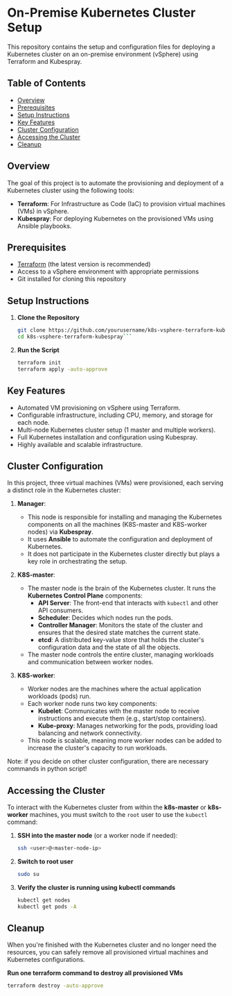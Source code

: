# On-Premise Kubernetes Cluster Setup 

This repository contains the setup and configuration files for deploying a Kubernetes cluster on an on-premise environment (vSphere) using Terraform and Kubespray.

## Table of Contents

- [Overview](#overview)
- [Prerequisites](#prerequisites)
- [Setup Instructions](#setup-instructions)
- [Key Features](#key-features)
- [Cluster Configuration](#cluster-configuration)
- [Accessing the Cluster](#accessing-the-cluster)
- [Cleanup](#cleanup)

## Overview

The goal of this project is to automate the provisioning and deployment of a Kubernetes cluster using the following tools:
- **Terraform**: For Infrastructure as Code (IaC) to provision virtual machines (VMs) in vSphere.
- **Kubespray**: For deploying Kubernetes on the provisioned VMs using Ansible playbooks.

## Prerequisites

- [Terraform](https://www.terraform.io/downloads.html) (the latest version is recommended)
- Access to a vSphere environment with appropriate permissions
- Git installed for cloning this repository

## Setup Instructions

1. **Clone the Repository**

   ```bash
   git clone https://github.com/yourusername/k8s-vsphere-terraform-kubespray.git
   cd k8s-vsphere-terraform-kubespray```

2. **Run the Script**

    ```bash 
    terraform init
    terraform apply -auto-approve
    ```

## Key Features
- Automated VM provisioning on vSphere using Terraform.
- Configurable infrastructure, including CPU, memory, and storage for each node.
- Multi-node Kubernetes cluster setup (1 master and multiple workers).
- Full Kubernetes installation and configuration using Kubespray.
- Highly available and scalable infrastructure.

## Cluster Configuration

In this project, three virtual machines (VMs) were provisioned, each serving a distinct role in the Kubernetes cluster:

1. **Manager**:
   - This node is responsible for installing and managing the Kubernetes components on all the machines (K8S-master and K8S-worker nodes) via **Kubespray**.
   - It uses **Ansible** to automate the configuration and deployment of Kubernetes.
   - It does not participate in the Kubernetes cluster directly but plays a key role in orchestrating the setup.

2. **K8S-master**:
   - The master node is the brain of the Kubernetes cluster. It runs the **Kubernetes Control Plane** components:
     - **API Server**: The front-end that interacts with `kubectl` and other API consumers.
     - **Scheduler**: Decides which nodes run the pods.
     - **Controller Manager**: Monitors the state of the cluster and ensures that the desired state matches the current state.
     - **etcd**: A distributed key-value store that holds the cluster's configuration data and the state of all the objects.
   - The master node controls the entire cluster, managing workloads and communication between worker nodes.

3. **K8S-worker**:
   - Worker nodes are the machines where the actual application workloads (pods) run.
   - Each worker node runs two key components:
     - **Kubelet**: Communicates with the master node to receive instructions and execute them (e.g., start/stop containers).
     - **Kube-proxy**: Manages networking for the pods, providing load balancing and network connectivity.
   - This node is scalable, meaning more worker nodes can be added to increase the cluster's capacity to run workloads.

Note: if you decide on other cluster configuration, there are necessary commands in python script! 

## Accessing the Cluster

To interact with the Kubernetes cluster from within the **k8s-master** or **k8s-worker** machines, you must switch to the `root` user to use the `kubectl` command:

1. **SSH into the master node** (or a worker node if needed):

   ```bash
   ssh <user>@<master-node-ip>
   ```

2. **Switch to root user**

    ```bash
    sudo su
    ```

3. **Verify the cluster is running using kubectl commands**

    ```bash
    kubectl get nodes
    kubectl get pods -A
    ```

## Cleanup

When you're finished with the Kubernetes cluster and no longer need the resources, you can safely remove all provisioned virtual machines and Kubernetes configurations.

  **Run one terraform command to destroy all provisioned VMs**

  ```bash
  terraform destroy -auto-approve
  ```
